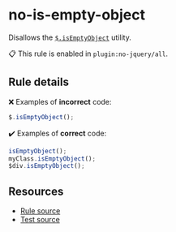 [//]: # (This file is generated by eslint-docgen. Do not edit it directly.)

# no-is-empty-object

Disallows the [`$.isEmptyObject`](https://api.jquery.com/jQuery.isEmptyObject/) utility.

📋 This rule is enabled in `plugin:no-jquery/all`.

## Rule details

❌ Examples of **incorrect** code:
```js
$.isEmptyObject();
```

✔️ Examples of **correct** code:
```js
isEmptyObject();
myClass.isEmptyObject();
$div.isEmptyObject();
```

## Resources

* [Rule source](/src/rules/no-is-empty-object.js)
* [Test source](/tests/rules/no-is-empty-object.js)
